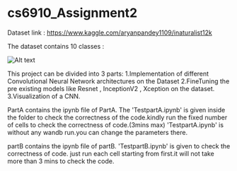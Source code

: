 # cs6910_Assignment2
Dataset link : https://www.kaggle.com/aryanpandey1109/inaturalist12k

The dataset contains 10 classes :

![Alt text](https://postimg.cc/GH63n3GS)


This project can be divided into 3 parts:
1.Implementation of different Convolutional Neural Network architectures on the Dataset
2.FineTuning the pre existing models like Resnet , InceptionV2 , Xception on the dataset.
3.Visualization of a CNN.

PartA contains the ipynb file of PartA.
The 'TestpartA.ipynb' is given inside the folder to check the correctness of the code.kindly run the fixed number of cells to check the correctness of code.(3mins max)
'TestpartA.ipynb' is without any wandb run.you can change the parameters there.

partB contains the ipynb file of partB.
'TestpartB.ipynb' is given to check the correctness of code. just run each cell starting from first.it will not take more than 3 mins to check the code.
